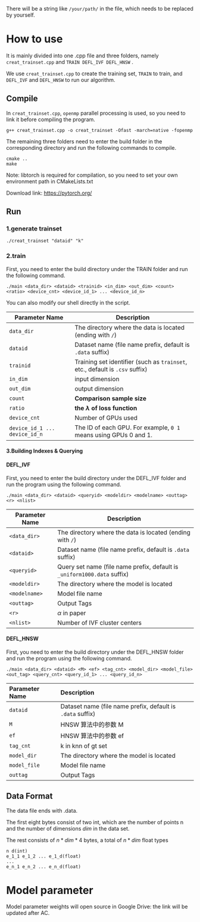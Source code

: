 There will be a string like `/your/path/` in the file, which needs to be replaced by yourself.

# How to use

It is mainly divided into one .cpp file and three folders, namely `creat_trainset.cpp` and `TRAIN DEFL_IVF DEFL_HNSW` .

We use `creat_trainset.cpp` to create the training set, `TRAIN` to train, and `DEFL_IVF` and `DEFL_HNSW` to run our algorithm.

## Compile

In `creat_trainset.cpp`, `openmp` parallel processing is used, so you need to link it before compiling the program.

```
g++ creat_trainset.cpp -o creat_trainset -Ofast -march=native -fopenmp
```

The remaining three folders need to enter the build folder in the corresponding directory and run the following commands to compile.

```
cmake ..
make
```

Note: libtorch is required for compilation, so you need to set your own environment path in CMakeLists.txt

Download link: https://pytorch.org/

## Run

### 1.generate trainset

```
./creat_trainset "dataid" "k"
```

### 2.train

First, you need to enter the build directory under the TRAIN folder and run the following command.

```
./main <data_dir> <dataid> <trainid> <in_dim> <out_dim> <count> <ratio> <device_cnt> <device_id_1> ... <device_id_n>
```

You can also modify our shell directly in the script.

| Parameter Name                        | Description                                                         |
| ----------------------------- | ------------------------------------------------------------ |
| `data_dir`                    | The directory where the data is located (ending with `/`)    |
| `dataid`                      | Dataset name (file name prefix, default is `.data` suffix)   |
| `trainid`                     | Training set identifier (such as `trainset`, etc., default is `.csv` suffix) |
| `in_dim`                      | input dimension                                              |
| `out_dim`                     | output dimension                                             |
| `count`                       | **Comparison sample size**                                   |
| `ratio`                       | **the  $\lambda$  of loss function**                         |
| `device_cnt`                  | Number of GPUs used                                          |
| `device_id_1 ... device_id_n` | The ID of each GPU. For example, `0 1` means using GPUs 0 and 1. |

#### 3.Building Indexes & Querying

#### DEFL_IVF

First, you need to enter the build directory under the DEFL_IVF folder and run the program using the following command.

```
./main <data_dir> <dataid> <queryid> <modeldir> <modelname> <outtag> <r> <nlist>
```

| Parameter Name        | Description                                                         |
| ------------- | ------------------------------------------------------------ |
| `<data_dir>`  | The directory where the data is located (ending with `/`)    |
| `<dataid>`    | Dataset name (file name prefix, default is `.data` suffix)   |
| `<queryid>`   | Query set name (file name prefix, default is `_uniform1000.data` suffix) |
| `<modeldir>`  | The directory where the model is located                     |
| `<modelname>` | Model file name                                              |
| `<outtag>`    | Output Tags                                                  |
| `<r>`         | $\alpha$ in paper                                            |
| `<nlist>`     | Number of IVF cluster centers                                |

#### DEFL_HNSW

First, you need to enter the build directory under the DEFL_HNSW folder and run the program using the following command.

```
./main <data_dir> <dataid> <M> <ef> <tag_cnt> <model_dir> <model_file> <out_tag> <query_cnt> <query_id_1> ... <query_id_n>
```

| Parameter Name       | Description                                                       |
| :----------- | :--------------------------------------------------------- |
| `dataid`     | Dataset name (file name prefix, default is `.data` suffix) |
| `M`          | HNSW 算法中的参数 M                                        |
| `ef`         | HNSW 算法中的参数 ef                                       |
| `tag_cnt`    | k in knn of gt set                                         |
| `model_dir`  | The directory where the model is located                   |
| `model_file` | Model file name                                            |
| `outtag`     | Output Tags                                                |

Data Format
-----------

The data file ends with .data. 

The first eight bytes consist of two int, which are the number of points n and the number of dimensions $dim$ in the data set.

The rest consists of $n*dim*4$ bytes, a total of $n*dim$ float types

```
n d(int)
e_1_1 e_1_2 ... e_1_d(float)
...
e_n_1 e_n_2 ... e_n_d(float)
```

# Model parameter 

Model parameter weights will open source in Google Drive:  the link will be updated after AC.

